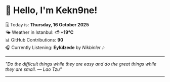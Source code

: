 # 👋 Hello, I'm Kekn9ne!

🗓️ Today is: **Thursday, 16 October 2025**  
🌤️ Weather in Istanbul: **⛅️  +19°C**  
📊 GitHub Contributions: **90**  
🎧 Currently Listening: **Eylülzede** by *Nikbinler* 🎶

---

_"Do the difficult things while they are easy and do the great things while they are small. — *Lao Tzu*"_

---
